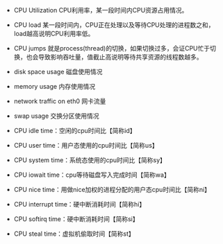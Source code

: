 

* CPU Utilization
    CPU利用率，某一段时间内CPU资源占用情况。
* CPU load
    某一段时间内，CPU正在处理以及等待CPU处理的进程数之和，load越高说明CPU利用率低。
* CPU jumps
    就是process(thread)的切换，如果切换过多，会证CPU忙于切换，也会导致影响吞吐量，值截止高说明等待共享资源的线程数越多。

* disk space usage
    磁盘使用情况
* memory usage
    内存使用情况
* network traffic on eth0
    网卡流量
* swap usage
    交换分区使用情况

* CPU idle time：空闲的cpu时间比【简称id】
* CPU user time：用户态使用的cpu时间比【简称us】
* CPU system time：系统态使用的cpu时间比【简称sy】
* CPU iowait time：cpu等待磁盘写入完成时间【简称wa】
* CPU nice time：用做nice加权的进程分配的用户态cpu时间比【简称ni】
* CPU interrupt time：硬中断消耗时间【简称hi】
* CPU softirq time：硬中断消耗时间【简称si】
* CPU steal time：虚拟机偷取时间【简称st】